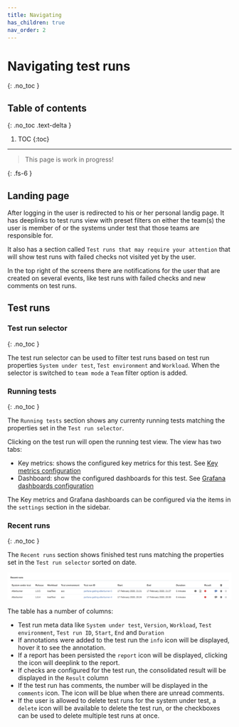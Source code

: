 ```yaml
---
title: Navigating
has_children: true
nav_order: 2
---
```


# Navigating test runs
{: .no_toc }

## Table of contents
{: .no_toc .text-delta }

1. TOC
{:toc}

---


> This page is work in progress!

{: .fs-6 }

## Landing page

After logging in the user is redirected to his or her personal landig page. It has deeplinks to test runs view with preset filters on either the team(s) the user is member of or the systems under test that those teams are responsible for.

It also has a section called `Test runs that may require your attention` that will show test runs with failed checks not visited yet by the user.

In the top right of the screens there are notifications for the user that are created on several events, like test runs with failed checks and new comments on test runs.

## Test runs 

### Test run selector
{: .no_toc }

The test run selector can be used to filter test runs based on test run properties `System under test`, `Test environment` and `Workload`. When the selector is switched to `team mode` a `Team` filter option is added.


### Running tests
{: .no_toc }

The `Running tests` section shows any currenty running tests matching the properties set in the `Test run selector`. 

Clicking on the test run will open the running test view. The view has two tabs:
* Key metrics: shows the configured key metrics for this test. See [Key metrics configuration](https://perfana.github.io/perfana-docs/docs/testconfiguration/testconfiguration.html#key-metrics)
* Dashboard: show the configured dashboards for this test. See [Grafana dashboards configuration](https://perfana.github.io/perfana-docs/docs/testconfiguration/testconfiguration.html#grafana-dashboards)

The Key metrics and Grafana dashboards can be configured via the items in the `settings` section in the sidebar.


### Recent runs
{: .no_toc }

The `Recent runs` section shows finished test runs matching the properties set in the `Test run selector` sorted on date. 

![Recent runs](../images/recent-runs.png)

The table has a number of columns:

* Test run meta data like `System under test`, `Version`, `Workload`, `Test environment`, `Test run ID`, `Start`, `End` and `Duration`
* If annotations were added to the test run the `info` icon will be displayed, hover it to see the annotation.
* If a report has been persisted the `report` icon will be displayed, clicking the icon will deeplink to the report.
* If checks are configured for the test run, the consolidated result will be displayed in the `Result` column
* If the test run has comments, the number will be displayed in the `comments` icon. The icon will be blue when there are unread comments.
* If the user is allowed to delete test runs for the system under test, a `delete` icon will be available to delete the test run, or the checkboxes can be used to delete multiple test runs at once.

